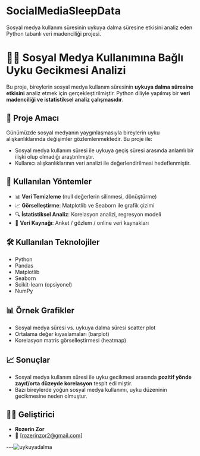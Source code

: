 # SocialMediaSleepData
Sosyal medya kullanım süresinin uykuya dalma süresine etkisini analiz eden Python tabanlı veri madenciliği projesi.
# 📱💤 Sosyal Medya Kullanımına Bağlı Uyku Gecikmesi Analizi

Bu proje, bireylerin sosyal medya kullanım süresinin **uykuya dalma süresine etkisini** analiz etmek için gerçekleştirilmiştir. Python diliyle yapılmış bir **veri madenciliği ve istatistiksel analiz çalışmasıdır**.

## 🎯 Proje Amacı

Günümüzde sosyal medyanın yaygınlaşmasıyla bireylerin uyku alışkanlıklarında değişimler gözlemlenmektedir. Bu proje ile:
- Sosyal medya kullanım süresi ile uykuya geçiş süresi arasında anlamlı bir ilişki olup olmadığı araştırılmıştır.
- Kullanıcı alışkanlıklarının veri analizi ile değerlendirilmesi hedeflenmiştir.

## 🧪 Kullanılan Yöntemler

- 📊 **Veri Temizleme** (null değerlerin silinmesi, dönüştürme)
- 📈 **Görselleştirme**: Matplotlib ve Seaborn ile grafik çizimi
- 🔍 **İstatistiksel Analiz**: Korelasyon analizi, regresyon modeli
- 📂 **Veri Kaynağı**: Anket / gözlem / online veri kaynakları

## 🛠️ Kullanılan Teknolojiler

- Python
- Pandas
- Matplotlib
- Seaborn
- Scikit-learn (opsiyonel)
- NumPy

## 📊 Örnek Grafikler

- Sosyal medya süresi vs. uykuya dalma süresi scatter plot
- Ortalama değer kıyaslamaları (barplot)
- Korelasyon matris görselleştirmesi (heatmap)

## 📈 Sonuçlar

- Sosyal medya kullanım süresi ile uyku gecikmesi arasında **pozitif yönde zayıf/orta düzeyde korelasyon** tespit edilmiştir.
- Bazı bireylerde yoğun sosyal medya kullanımı, uyku düzeninin gecikmesine neden olmuştur.

## 🧑‍💻 Geliştirici

- **Rozerin Zor**
- 📧 [rozerinzor2@gmail.com]

---![uykuyadalma](https://github.com/user-attachments/assets/cdebad50-760a-488e-af98-d78060cf8b9c)


